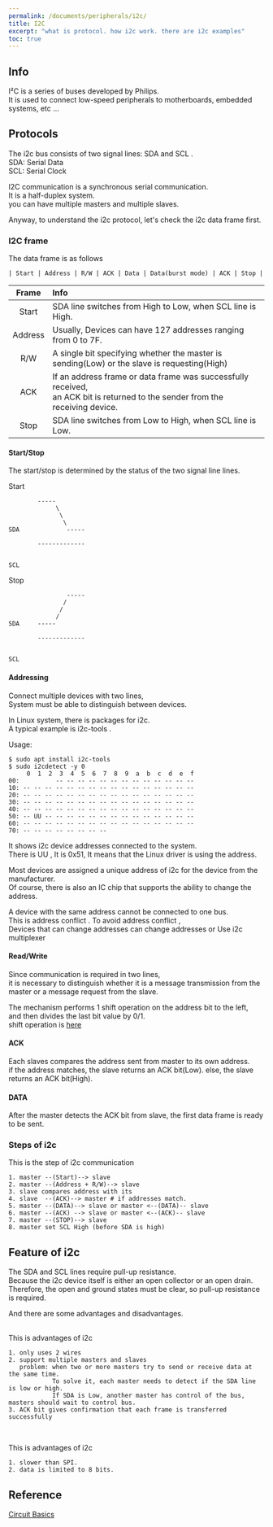 ```yaml
---
permalink: /documents/peripherals/i2c/
title: I2C
excerpt: "what is protocol. how i2c work. there are i2c examples"
toc: true
---
```


## Info

<span style="{{ site.code }}">I²C</span> is a series of buses developed by Philips.<br>
It is used to connect low-speed peripherals to motherboards, embedded systems, etc ...<br>

## Protocols

The i2c bus consists of two signal lines: <span style="{{ site.code }}">SDA</span> and <span style="{{ site.code }}">SCL</span> .<br>
SDA: Serial Data<br>
SCL: Serial Clock<br>

I2C communication is a synchronous serial communication.<br>
It is a <span style="{{ site.code }}">half-duplex</span> system.<br>
you can have multiple masters and multiple slaves.<br>

Anyway, to understand the i2c protocol, let's check the i2c data frame first.<br>

### I2C frame

The data frame is as follows
```
| Start | Address | R/W | ACK | Data | Data(burst mode) | ACK | Stop |
```

| Frame | Info |
| :---: | :--- |
| Start | SDA line switches from High to Low, when SCL line is High. |
| Address | Usually, Devices can have 127 addresses ranging from 0 to 7F. |
| R/W | A single bit specifying whether the master is sending(Low) or the slave is requesting(High) |
| ACK | If an address frame or data frame was successfully received,<br>an ACK bit is returned to the sender from the receiving device. |
| Stop | SDA line switches from Low to High, when SCL line is Low. |

#### Start/Stop

The start/stop is determined by the status of the two signal line lines.<br>

Start
```
        -----
             \
              \
               \
SDA             -----

        -------------


SCL
```

Stop
```
                -----
               /
              /
             /
SDA     -----

        -------------


SCL 
```

#### Addressing

Connect multiple devices with two lines,<br>
System must be able to distinguish between devices.<br>

In Linux system, there is packages for i2c.<br>
A typical example is <span style="{{ site.code }}">i2c-tools</span> .<br>

Usage:
```
$ sudo apt install i2c-tools
$ sudo i2cdetect -y 0
     0  1  2  3  4  5  6  7  8  9  a  b  c  d  e  f
00:          -- -- -- -- -- -- -- -- -- -- -- -- -- 
10: -- -- -- -- -- -- -- -- -- -- -- -- -- -- -- -- 
20: -- -- -- -- -- -- -- -- -- -- -- -- -- -- -- -- 
30: -- -- -- -- -- -- -- -- -- -- -- -- -- -- -- -- 
40: -- -- -- -- -- -- -- -- -- -- -- -- -- -- -- -- 
50: -- UU -- -- -- -- -- -- -- -- -- -- -- -- -- -- 
60: -- -- -- -- -- -- -- -- -- -- -- -- -- -- -- -- 
70: -- -- -- -- -- -- -- --                        
```
It shows i2c device addresses connected to the system.<br>
There is <span style="{{ site.code }}">UU</span> , It is 0x51, It means that the Linux driver is using the address.<br>

Most devices are assigned a unique address of i2c for the device from the manufacturer.<br>
Of course, there is also an IC chip that supports the ability to change the address.<br>

A device with the same address cannot be connected to one bus.<br>
This is <span style="{{ site.code }}">address conflict</span> . To avoid <span style="{{ site.code }}">address conflict</span> ,<br>
Devices that can change addresses can change addresses or Use i2c multiplexer<br>

#### Read/Write

Since communication is required in two lines,<br>
it is necessary to distinguish whether it is a message transmission from the master or a message request from the slave.<br>

The mechanism performs 1 shift operation on the address bit to the left,<br>
and then divides the last bit value by 0/1.<br>
shift operation is [here](http://0.0.0.0:4000/documents/wiringpi/bit-operation-programming/#shift-operation)<br>

#### ACK

Each slaves compares the address sent from master to its own address.<br>
if the address matches, the slave returns an ACK bit(Low). else, the slave returns an ACK bit(High).<br>

#### DATA

After the master detects the ACK bit from slave, the first data frame is ready to be sent.<br>

### Steps of i2c

This is the step of i2c communication
```
1. master --(Start)--> slave
2. master --(Address + R/W)--> slave
3. slave compares address with its
4. slave  --(ACK)--> master # if addresses match.
5. master --(DATA)--> slave or master <--(DATA)-- slave
6. master --(ACK) --> slave or master <--(ACK)-- slave
7. master --(STOP)--> slave
8. master set SCL High (before SDA is high)
```

## Feature of i2c

The SDA and SCL lines require pull-up resistance.<br>
Because the i2c device itself is either an open collector or an open drain.<br>
Therefore, the open and ground states must be clear, so pull-up resistance is required.<br>

And there are some advantages and disadvantages.<br><br>

This is advantages of i2c
```
1. only uses 2 wires
2. support multiple masters and slaves
   problem: when two or more masters try to send or receive data at the same time.
            To solve it, each master needs to detect if the SDA line is low or high.
            If SDA is Low, another master has control of the bus, masters should wait to control bus.
3. ACK bit gives confirmation that each frame is transferred successfully
```
<br>

This is advantages of i2c
```
1. slower than SPI.
2. data is limited to 8 bits.
```

## Reference

[Circuit Basics](https://www.circuitbasics.com/basics-of-the-i2c-communication-protocol/)

